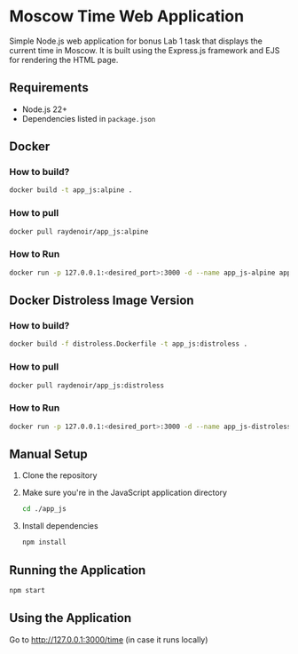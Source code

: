 # Moscow Time Web Application

Simple Node.js web application for bonus Lab 1 task that displays the current time in Moscow. It is built using the Express.js framework and EJS for rendering the HTML page.

## Requirements

- Node.js 22+
- Dependencies listed in `package.json`

## Docker

### How to build?

```bash
docker build -t app_js:alpine .
```

### How to pull

```bash
docker pull raydenoir/app_js:alpine
```

### How to Run

```bash
docker run -p 127.0.0.1:<desired_port>:3000 -d --name app_js-alpine app_js:alpine
```

## Docker Distroless Image Version

### How to build?

```bash
docker build -f distroless.Dockerfile -t app_js:distroless .
```

### How to pull

```bash
docker pull raydenoir/app_js:distroless
```

### How to Run

```bash
docker run -p 127.0.0.1:<desired_port>:3000 -d --name app_js-distroless app_js:distroless
```

## Manual Setup

1. Clone the repository

2. Make sure you're in the JavaScript application directory

   ```bash
   cd ./app_js
   ```

3. Install dependencies

   ```bash
   npm install
   ```

## Running the Application

```bash
npm start
```

## Using the Application

Go to <http://127.0.0.1:3000/time> (in case it runs locally)
